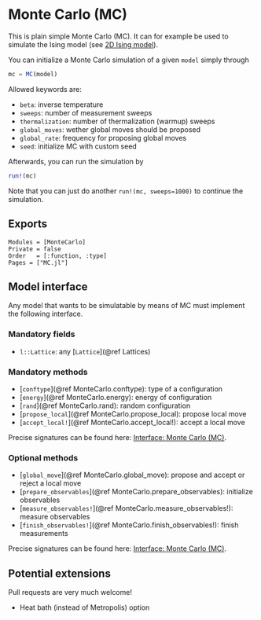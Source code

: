 # Monte Carlo (MC)

This is plain simple Monte Carlo (MC). It can for example be used to simulate the Ising model (see [2D Ising model](@ref)).

You can initialize a Monte Carlo simulation of a given `model` simply through
```julia
mc = MC(model)
```

Allowed keywords are:

* `beta`: inverse temperature
* `sweeps`: number of measurement sweeps
* `thermalization`: number of thermalization (warmup) sweeps
* `global_moves`: wether global moves should be proposed
* `global_rate`: frequency for proposing global moves
* `seed`: initialize MC with custom seed

Afterwards, you can run the simulation by
```julia
run!(mc)
```

Note that you can just do another `run!(mc, sweeps=1000)` to continue the simulation.

## Exports

```@autodocs
Modules = [MonteCarlo]
Private = false
Order   = [:function, :type]
Pages = ["MC.jl"]
```

## Model interface

Any model that wants to be simulatable by means of MC must implement the following interface.

### Mandatory fields

 * `l::Lattice`: any [`Lattice`](@ref Lattices)

### Mandatory methods

 * [`conftype`](@ref MonteCarlo.conftype): type of a configuration
 * [`energy`](@ref MonteCarlo.energy): energy of configuration
 * [`rand`](@ref MonteCarlo.rand): random configuration
 * [`propose_local`](@ref MonteCarlo.propose_local): propose local move
 * [`accept_local!`](@ref MonteCarlo.accept_local!): accept a local move

Precise signatures can be found here: [Interface: Monte Carlo (MC)](@ref).

### Optional methods

 * [`global_move`](@ref MonteCarlo.global_move): propose and accept or reject a local move
 * [`prepare_observables`](@ref MonteCarlo.prepare_observables): initialize observables
 * [`measure_observables!`](@ref MonteCarlo.measure_observables!): measure observables
 * [`finish_observables!`](@ref MonteCarlo.finish_observables!): finish measurements

 Precise signatures can be found here: [Interface: Monte Carlo (MC)](@ref).

 ## Potential extensions

 Pull requests are very much welcome!

 * Heat bath (instead of Metropolis) option

